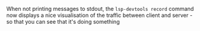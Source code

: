When not printing messages to stdout, the `lsp-devtools record` command now displays a nice visualisation of the traffic between client and server - so that you can see that it's doing something
